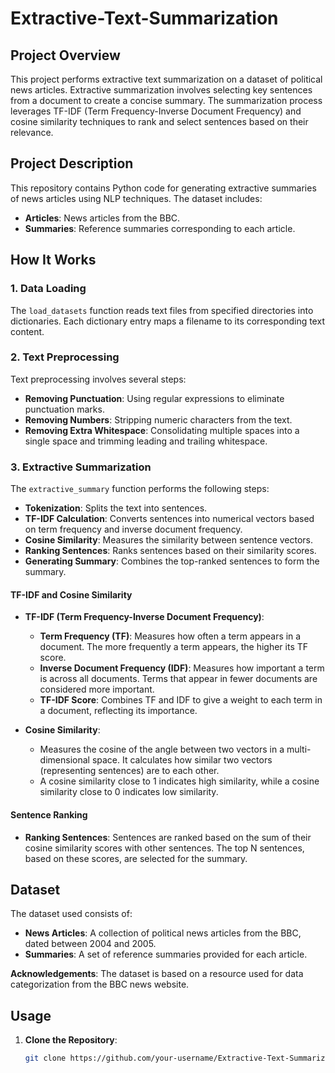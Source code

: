 # Extractive-Text-Summarization

## Project Overview

This project performs extractive text summarization on a dataset of political news articles. Extractive summarization involves selecting key sentences from a document to create a concise summary. The summarization process leverages TF-IDF (Term Frequency-Inverse Document Frequency) and cosine similarity techniques to rank and select sentences based on their relevance.


## Project Description

This repository contains Python code for generating extractive summaries of news articles using NLP techniques. The dataset includes:

- **Articles**: News articles from the BBC.
- **Summaries**: Reference summaries corresponding to each article.

## How It Works

### 1. Data Loading

The `load_datasets` function reads text files from specified directories into dictionaries. Each dictionary entry maps a filename to its corresponding text content.

### 2. Text Preprocessing

Text preprocessing involves several steps:
- **Removing Punctuation**: Using regular expressions to eliminate punctuation marks.
- **Removing Numbers**: Stripping numeric characters from the text.
- **Removing Extra Whitespace**: Consolidating multiple spaces into a single space and trimming leading and trailing whitespace.

### 3. Extractive Summarization

The `extractive_summary` function performs the following steps:

- **Tokenization**: Splits the text into sentences.
- **TF-IDF Calculation**: Converts sentences into numerical vectors based on term frequency and inverse document frequency.
- **Cosine Similarity**: Measures the similarity between sentence vectors.
- **Ranking Sentences**: Ranks sentences based on their similarity scores.
- **Generating Summary**: Combines the top-ranked sentences to form the summary.

#### TF-IDF and Cosine Similarity

- **TF-IDF (Term Frequency-Inverse Document Frequency)**:
  - **Term Frequency (TF)**: Measures how often a term appears in a document. The more frequently a term appears, the higher its TF score.
  - **Inverse Document Frequency (IDF)**: Measures how important a term is across all documents. Terms that appear in fewer documents are considered more important.
  - **TF-IDF Score**: Combines TF and IDF to give a weight to each term in a document, reflecting its importance.

- **Cosine Similarity**:
  - Measures the cosine of the angle between two vectors in a multi-dimensional space. It calculates how similar two vectors (representing sentences) are to each other.
  - A cosine similarity close to 1 indicates high similarity, while a cosine similarity close to 0 indicates low similarity.

#### Sentence Ranking

- **Ranking Sentences**: Sentences are ranked based on the sum of their cosine similarity scores with other sentences. The top N sentences, based on these scores, are selected for the summary.

## Dataset

The dataset used consists of:
- **News Articles**: A collection of political news articles from the BBC, dated between 2004 and 2005.
- **Summaries**: A set of reference summaries provided for each article.

**Acknowledgements**: The dataset is based on a resource used for data categorization from the BBC news website.

## Usage

1. **Clone the Repository**:
   ```bash
   git clone https://github.com/your-username/Extractive-Text-Summarization.git
